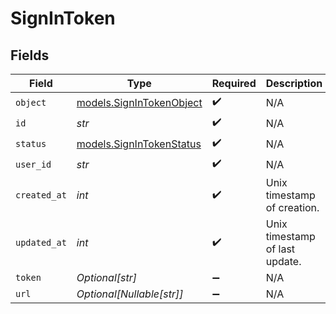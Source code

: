 # SignInToken


## Fields

| Field                                                      | Type                                                       | Required                                                   | Description                                                | Example                                                    |
| ---------------------------------------------------------- | ---------------------------------------------------------- | ---------------------------------------------------------- | ---------------------------------------------------------- | ---------------------------------------------------------- |
| `object`                                                   | [models.SignInTokenObject](../models/signintokenobject.md) | :heavy_check_mark:                                         | N/A                                                        | sign_in_token                                              |
| `id`                                                       | *str*                                                      | :heavy_check_mark:                                         | N/A                                                        | token_12345                                                |
| `status`                                                   | [models.SignInTokenStatus](../models/signintokenstatus.md) | :heavy_check_mark:                                         | N/A                                                        | pending                                                    |
| `user_id`                                                  | *str*                                                      | :heavy_check_mark:                                         | N/A                                                        | user_12345                                                 |
| `created_at`                                               | *int*                                                      | :heavy_check_mark:                                         | Unix timestamp of creation.<br/>                           | 1609459200                                                 |
| `updated_at`                                               | *int*                                                      | :heavy_check_mark:                                         | Unix timestamp of last update.<br/>                        | 1612137600                                                 |
| `token`                                                    | *Optional[str]*                                            | :heavy_minus_sign:                                         | N/A                                                        | secret_token                                               |
| `url`                                                      | *Optional[Nullable[str]]*                                  | :heavy_minus_sign:                                         | N/A                                                        | https://example.com/signin/token                           |